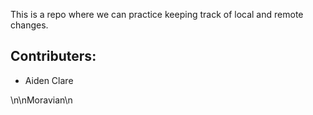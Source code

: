 This is a repo where we can practice keeping track of local and remote 
changes.

## Contributers:
- Aiden Clare

\n\nMoravian\n
